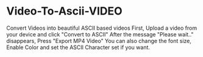 # Video-To-Ascii-VIDEO
 Convert Videos into beautiful ASCII based videos
First, Upload a video from your device and click "Convert to ASCII"
After the message "Please wait.." disappears, Press "Export MP4 Video"
You can also change the font size, Enable Color and set the ASCII Character set if you want.